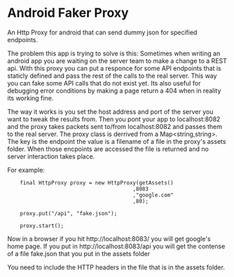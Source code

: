 Android Faker Proxy
===================

An Http Proxy for android that can send dummy json for specified endpoints.

The problem this app is trying to solve is this: Sometimes when writing an android app you are waiting on the server
team to make a change to a REST api. With this proxy you can put a responce for some API endpoints that is staticly 
defined and pass the rest of the calls to the real server. This way you can fake some API calls that do not exist yet.
Its also useful for debugging error conditions by making a page return a 404 when in reality its working fine.

The way it works is you set the host address and port of the server you want to tweak the results from. Then you pont your
app to localhost:8082 and the proxy takes packets sent to/from localhost:8082 and passes them to the real server. The proxy
class is derrived from a Map<string,string>. The key is the endpoint the value is a filename of a file in the proxy's 
assets folder. When those encpoints are accessed the file is returned and no server interaction takes place.

For example:

        final HttpProxy proxy = new HttpProxy(getAssets()
				                            ,8083
				                            ,"google.com"
				                            ,80);
		
		proxy.put("/api", "fake.json");
		
		proxy.start();
		
Now in a browser if you hit http://localhost:8083/ you will get google's home page. 
If you put in http://localhost:8083/api you will get the contense of a file fake.json that you put in the assets folder 

You need to include the HTTP headers in the file that is in the assets folder.
